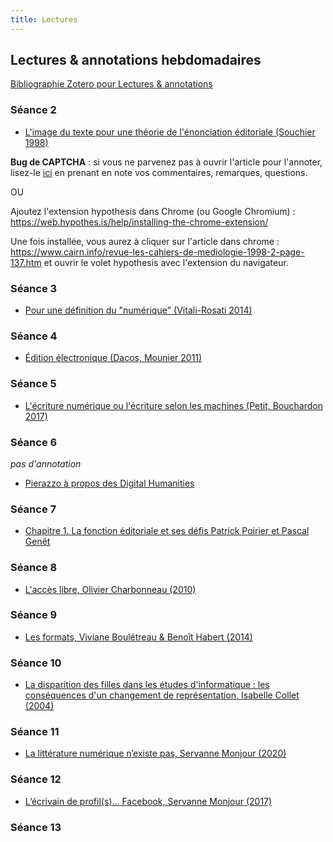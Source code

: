 ```yaml
--- 
title: Lectures
---
```


## Lectures & annotations hebdomadaires

[Bibliographie Zotero pour Lectures & annotations](https://www.zotero.org/groups/4276254/fra3826-a2021/collections/SFNDP4QX)

### Séance 2 

- <a href="https://via.hypothes.is/https://www.cairn.info/revue-les-cahiers-de-mediologie-1998-2-page-137.htm">L'image du texte pour une théorie de l'énonciation éditoriale (Souchier 1998)</a>

**Bug de CAPTCHA** : si vous ne parvenez pas à ouvrir l'article pour l'annoter, lisez-le [ici](https://www.cairn.info/revue-les-cahiers-de-mediologie-1998-2-page-137.htm) en prenant en note vos commentaires, remarques, questions. 

OU 

Ajoutez l'extension hypothesis dans Chrome (ou Google Chromium) : https://web.hypothes.is/help/installing-the-chrome-extension/

Une fois installée, vous aurez à cliquer sur l'article dans chrome : https://www.cairn.info/revue-les-cahiers-de-mediologie-1998-2-page-137.htm et ouvrir le volet hypothesis avec l'extension du navigateur. 
 
### Séance 3

- <a href="https://via.hypothes.is/http://www.parcoursnumeriques-pum.ca/pour-une-definition-du-numerique">Pour une définition du "numérique" (Vitali-Rosati 2014)</a>

### Séance 4 

- <a href="https://via.hypothes.is/https://www.cairn.info/revue-communications-2011-1-page-47.htm">Édition électronique (Dacos, Mounier 2011)</a>

### Séance 5 

- <a href="https://via.hypothes.is/https://www.cairn.info/revue-communication-et-langages1-2017-1-page-129.htm">L'écriture numérique ou l'écriture selon les machines (Petit, Bouchardon 2017)</a>

### Séance 6 
*pas d'annotation* 

- <a href="https://www.canal-u.tv/video/meshs/elena_pierazzo_a_propos_des_digital_humanities.14935">Pierazzo à propos des Digital Humanities</a>

### Séance 7 

- <a href="https://via.hypothes.is/https://books.openedition.org/pum/312?lang=fr">Chapitre 1. La fonction éditoriale et ses défis
Patrick Poirier et Pascal Genêt </a>

### Séance 8

- <a href="https://via.hypothes.is/https://mmellet.github.io/fra3826_2021/lecture/Lecture8.pdf" target="blank">L'accès libre, Olivier Charbonneau (2010)</a>

### Séance 9

- <a href="https://via.hypothes.is/http://www.parcoursnumeriques-pum.ca/Les-formats" target="blank">Les formats, Viviane Boulétreau & Benoît Habert (2014)</a>

### Séance 10

- <a href="https://via.hypothes.is/https://www.cairn.info/revue-carrefours-de-l-education-2004-1-page-42.htm" target="blank"> La disparition des filles dans les études d'informatique : les conséquences d'un changement de représentation, Isabelle Collet (2004)</a>

### Séance 11

- <a href="https://via.hypothes.is/https://www.cairn.info/revue-communication-et-langages-2020-3-page-5.htm?contenu=article" target="blank">La littérature numérique n’existe pas, Servanne Monjour (2020)</a>


### Séance 12

- <a href="https://via.hypothes.is/https://papyrus.bib.umontreal.ca/xmlui/bitstream/handle/1866/18302/lEcrivainDeProfil.pdf?sequence=1&isAllowed=y" target="blank">L’écrivain de profil(s)... Facebook, Servanne Monjour (2017)</a>

### Séance 13


